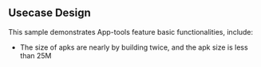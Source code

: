 ## Usecase Design

This sample demonstrates App-tools feature basic functionalities, include:

* The size of apks are nearly by building twice, and the apk size is less than 25M
